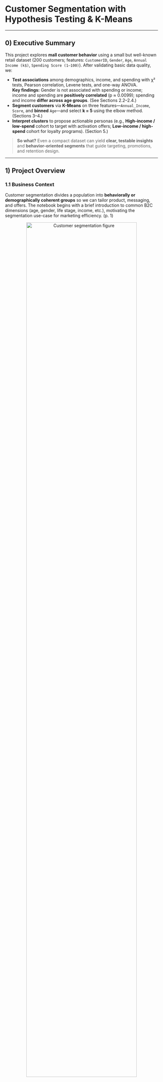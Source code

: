 # Customer Segmentation with Hypothesis Testing & K-Means

---

## 0) Executive Summary

This project explores **mall customer behavior** using a small but well-known retail dataset (200 customers; features: `CustomerID`, `Gender`, `Age`, `Annual Income (k$)`, `Spending Score (1–100)`). After validating basic data quality, we:

- **Test associations** among demographics, income, and spending with χ² tests, Pearson correlation, Levene tests, and one-way ANOVA.  
  **Key findings:** Gender is not associated with spending or income; income and spending are **positively correlated** (p ≈ 0.0099); spending and income **differ across age groups**. (See Sections 2.2–2.4.)
- **Segment customers** via **K-Means** on three features—`Annual_Income`, `Score`, and **binned** `Age`—and select **k = 5** using the elbow method. (Sections 3–4.)
- **Interpret clusters** to propose actionable personas (e.g., **High-income / low-spend** cohort to target with activation offers; **Low-income / high-spend** cohort for loyalty programs). (Section 5.)

> **So what?** Even a compact dataset can yield **clear, testable insights** and **behavior-oriented segments** that guide targeting, promotions, and retention design.

---

## 1) Project Overview

### 1.1 Business Context
Customer segmentation divides a population into **behaviorally or demographically coherent groups** so we can tailor product, messaging, and offers. The notebook begins with a brief introduction to common B2C dimensions (age, gender, life stage, income, etc.), motivating the segmentation use-case for marketing efficiency. (p. 1)
<p align="center">
  <img src="https://github.com/user-attachments/assets/2de0af9e-6e85-4d48-86ae-6da9092009b6"
       alt="Customer segmentation figure"
       width="85%" />
</p>



### 1.2 Data at a Glance
- **Dataset:** `Mall_Customers.csv`  
- **Rows / columns:** 200 × 5 (all non-null, per `df.info`) (p. 2)  
- **Renames:** `Annual Income (k$)` → `Annual_Income`, `Spending Score (1-100)` → `Score` (p. 2)  
- **Descriptives:**  
  - `Age` is **right-skewed**; `Annual_Income` and `Score` ≈ **roughly normal** (inference following `df.describe()` and univariate plots). (pp. 3–4)

---

## 2) Problem Statement & Methodology

### 2.1 Goal
**Discover natural groupings** of customers that differ in **ability and propensity to spend**, and validate basic assumptions about how **demographics relate to income and spending** before modeling. (p. 1)

### 2.2 Exploratory Data Analysis (EDA)
- Checked shape, dtypes, and missingness (all five columns have 200 non-null entries). (p. 2)  
- Visualized histograms, KDEs, and boxplots for `Age`, `Annual_Income`, `Score`. (pp. 3–4)

**Takeaways:**  
`Annual_Income` and `Score` are approximately symmetric, while `Age` skews right. No data gaps are evident. (pp. 2–4)

### 2.3 Hypothesis Testing
We formalize questions with statistical tests (threshold α = 0.05). All tests and visual corroboration are implemented in the notebook.

- **Is Spending independent of Gender?**  
  **Test:** χ² on crosstab(`Gender`, `Score`)  
  **Result:** p ≈ **0.3412** → **Fail to reject** independence → **Spending is independent of Gender**. (pp. 5–6)  
  **Visuals:** Bar/box/strip plots support the null. (p. 6)

- **Is Annual Income independent of Gender?**  
  **Test:** χ² on crosstab(`Gender`, `Annual_Income`)  
  **Result:** p ≈ **0.3495** → **Fail to reject** independence → **Income is independent of Gender**. (p. 7)  
  **Visuals:** Same conclusion. (p. 7)

- **Are Annual Income and Spending correlated?**  
  **Test:** Pearson correlation `Annual_Income` vs `Score`  
  **Result:** p ≈ **0.0099** → **Reject H₀** → **Small positive correlation**. (p. 8)  
  **Visuals:** Scatterplot suggests a mild upward trend. (p. 8)

- **Do Spending scores differ across Age groups?**  
  **Binning:** `Age` → [0–20), [20–40), [40–60), [60–80) labeled 0–3. (pp. 8–9)  
  **Variance check:** Levene p ≈ **0.0004** (variances unequal). (p. 9)  
  **ANOVA:** F ≈ **20.40**, p ≈ **1.51e−11** → **At least one age group mean differs** (on Spending). (pp. 9–10)  
  **Visuals:** Differences clear across groups. (p. 10)

- **Do Incomes differ across Age groups?**  
  **Variance check:** Levene p ≈ **0.0029** (variances unequal). (p. 10)  
  **ANOVA:** The narrative/inference states **age groups differ on income**; figures show distinct distributions by age. *(Note: the printed F-test cell repeats “Score” in code, but the interpretation and plots discuss **Annual Income**.)* (p. 11)

> **Interpretation:** Gender adds little signal. Age captures **systematic differences** in both spending and income; income and spending are **linked**, motivating their joint use in clustering. (pp. 5–11)

---

## 3) Feature Set for Clustering
- **Included:** `Annual_Income`, `Score`, `binned_Age`  
- **Excluded:** `Gender` (lowest relevance per hypothesis tests/visuals)  
- **Rationale:** These three variables jointly capture **ability** (`Annual_Income`), **propensity** (`Score`), and **life stage proxy** (`binned_Age`). (p. 12)  
- **Note on scaling:** The notebook feeds raw values to K-Means. Because K-Means uses Euclidean distance, **standardization** is usually recommended in production; here, binned age (0–3) naturally down-weights age relative to income/spend. (p. 12)

---

## 4) Modeling — K-Means

### 4.1 Choosing **k** (Elbow Method)
We fit models for k = 1..14, plot WCSS (inertia), and observe the **elbow at k ≈ 5**—a good balance between fit and parsimony. (p. 13)

### 4.2 Final Model
- **Algorithm:** `KMeans(init='k-means++', max_iter=500, n_clusters=5)`  
- **Input matrix:** `X = [Annual_Income, Score, binned_Age]`  
- **Visualization:** 3D scatter (`Income` × `Score` × `binned_Age`) and three 2D pairwise plots. (pp. 13–14)

---

## 5) Results — Segment Narratives
The **2D plot of Annual Income vs. Spending Score** offers the **clearest separation** (center figure, p. 15). The notebook labels cluster colors in plots as **red, blue, orange, green, violet**; the business interpretations below summarize the qualitative patterns observed. (p. 15)

- **Green — “Value Maximizers” (Low-income, High-spend)**  
  Customers with relatively **lower income** yet **high spending** rates—indicating strong **share-of-wallet** capture.  
  **Action:** Maintain loyalty; protect experience; consider cash-flow-friendly offers. (p. 15)

- **Blue — “Untapped Affluents” (High-income, Low-spend)**  
  **Higher income**, but **limited spend**.  
  **Action:** Prime target for **activation** and **cross-sell** campaigns; test differentiated value propositions. (p. 15)

- **Red / Violet / Orange — “Proportional Spenders”**  
  Spend **roughly proportional** to income, following the expected linear trend.  
  **Action:** Standard lifecycle marketing; nudge to move up the value curve. (p. 15)

> The **Income × Score** plane (p. 15) is the most diagnostic view; age adds nuance but less separation after binning.

---

## 6) Reproducibility — How to Run
The original analysis is a notebook exported to PDF. Below are minimal steps to reproduce it as a Python notebook or script—**no additional code provided here**.

### 6.1 Environment
- Python ≥ 3.9  
- Packages: NumPy, Pandas, Matplotlib, Seaborn, SciPy, scikit-learn

### 6.2 Data
- Download `Mall_Customers.csv` (same schema as used in the notebook) and place it in your working directory.  
- The original path in the notebook points to a local Windows directory; adjust accordingly when running locally. (p. 1–2)

### 6.3 Quickstart (Notebook-style)
- Follow the sequence of cells in the original notebook/report: data load → renames → EDA → hypothesis tests → age binning → elbow selection → K-Means fit → plots.  
- *Tip:* Consider standardizing `Annual_Income` and `Score` with `StandardScaler` for production-grade K-Means.

---

## 7) Validation, Assumptions & Sensitivity
- **Cluster number (k):** Selected via **elbow** at k ≈ 5; one could confirm with **Silhouette** scores for robustness. (p. 13)  
- **Scaling:** Not applied in the notebook; recommend trying **StandardScaler** (especially if extending feature set). (p. 12)  
- **Age binning:** Loses within-bin variation; future work could test **continuous age** (after scaling) or **ordinal encodings**. (pp. 8–12)  
- **Statistical tests:**  
  - χ² used with crosstabs (Gender vs Score/Income).  
  - Pearson detects **small positive** Income–Score correlation.  
  - Levene + ANOVA show **age group** differences on spending and (per interpretation) income; the **ANOVA code cell for income appears to reuse “Score”**—plots and narrative nonetheless discuss income differences. (pp. 9–11)

---

## 8) What to Do with These Segments
- **Untapped Affluents (High-income, Low-spend | “Blue”)**  
  **Activation:** curated bundles, concierge onboarding, targeted trials.  
  **Messaging:** premium value, time savings, exclusivity. (p. 15)

- **Value Maximizers (Low-income, High-spend | “Green”)**  
  **Retention:** loyalty perks, predict churn risk early, protect experience. (p. 15)

- **Proportional Spenders (Red/Violet/Orange)**  
  **Upsell:** progressive laddering (good, better, best); **CLV** improvements through gentle cross-sell. (p. 15)

---

## 9) Limitations & Next Steps
- **Small sample (n=200):** Use as a **teaching / prototyping** dataset; validate on larger first-party data. (p. 2)  
- **Feature scope:** Only 3 features inform K-Means; consider **behavioral variables** (visits, basket size, recency/frequency) if available. (p. 12)  
- **Scaling & distance metric:** Standardize and evaluate **k-means vs. k-medoids** or **Gaussian Mixtures**.  
- **Model selection:** Complement elbow with **Silhouette**, **Calinski–Harabasz**, and **Davies–Bouldin**.  
- **Statistical rigor:** For unequal variances, use **Welch’s ANOVA** post-hoc; add **multiple-comparison controls** (Tukey/Tamhane). (pp. 9–11)


---

## 10) Tech Stack
**Python**, **NumPy**, **Pandas**, **Matplotlib**, **Seaborn**, **SciPy** (χ², Pearson, Levene, ANOVA), **scikit-learn** (`KMeans`), **mpl_toolkits** (3D plotting).

---

## Appendix A — K-Means Objective (for completeness)
Given data \(X=\{x_i\}_{i=1}^n\) and centroids \(\{\mu_k\}_{k=1}^K\), K-Means minimizes:
\[
\min_{\{\mu_k\},\{z_{ik}\}} \sum_{i=1}^n \sum_{k=1}^K z_{ik}\,\lVert x_i - \mu_k\rVert^2
\quad \text{s.t. } z_{ik}\in\{0,1\},\ \sum_{k=1}^K z_{ik}=1
\]
The **elbow method** inspects inertia vs. \(K\) and selects the knee (here, **K = 5**).
